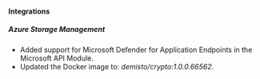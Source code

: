 
#### Integrations

##### Azure Storage Management

- Added support for Microsoft Defender for Application Endpoints in the Microsoft API Module.
- Updated the Docker image to: *demisto/crypto:1.0.0.66562*.

